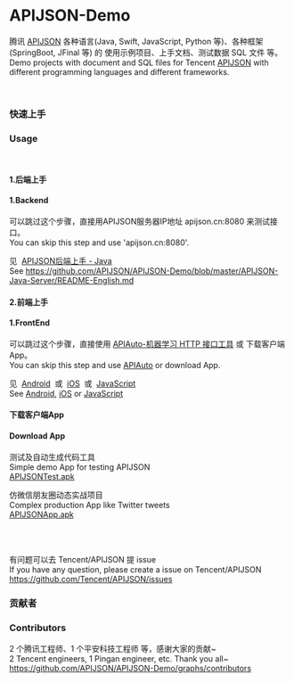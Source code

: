 # APIJSON-Demo
腾讯 [APIJSON](https://github.com/Tencent/APIJSON) 各种语言(Java, Swift, JavaScript, Python 等)、各种框架(SpringBoot, JFinal 等) 的 使用示例项目、上手文档、测试数据 SQL 文件 等。<br />
Demo projects with document and SQL files for Tencent [APIJSON](https://github.com/Tencent/APIJSON) with different programming languages and different frameworks.

<br />

### 快速上手
### Usage

<br />

#### 1.后端上手
#### 1.Backend

可以跳过这个步骤，直接用APIJSON服务器IP地址 apijson.cn:8080 来测试接口。<br />
You can skip this step and use 'apijson.cn:8080'. <br />

见&nbsp; [APIJSON后端上手 - Java](https://github.com/APIJSON/APIJSON-Demo/tree/master/APIJSON-Java-Server)<br />
See https://github.com/APIJSON/APIJSON-Demo/blob/master/APIJSON-Java-Server/README-English.md <br />


#### 2.前端上手
#### 1.FrontEnd

可以跳过这个步骤，直接使用 [APIAuto-机器学习 HTTP 接口工具](https://github.com/TommyLemon/APIAuto) 或 下载客户端App。<br />
You can skip this step and use [APIAuto](https://github.com/TommyLemon/APIAuto) or download App. <br />

见&nbsp; [Android](https://github.com/APIJSON/APIJSON-Demo/tree/master/APIJSON-Android) &nbsp;或&nbsp; [iOS](https://github.com/APIJSON/APIJSON-Demo/tree/master/APIJSON-iOS) &nbsp;或&nbsp; [JavaScript](https://github.com/APIJSON/APIJSON-Demo/tree/master/APIJSON-JavaScript)<br />
See [Android](https://github.com/APIJSON/APIJSON-Demo/blob/master/APIJSON-Android/README-English.md), [iOS](https://github.com/APIJSON/APIJSON-Demo/blob/master/APIJSON-iOS/README-English.md) or [JavaScript](https://github.com/APIJSON/APIJSON-Demo/blob/master/APIJSON-JavaScript/README-English.md)<br />

#### 下载客户端App
#### Download App

测试及自动生成代码工具<br />
Simple demo App for testing APIJSON<br />
[APIJSONTest.apk](http://files.cnblogs.com/files/tommylemon/APIJSONTest.apk)

仿微信朋友圈动态实战项目<br />
Complex production App like Twitter tweets<br />
[APIJSONApp.apk](http://files.cnblogs.com/files/tommylemon/APIJSONApp.apk)

<br /><br />

有问题可以去 Tencent/APIJSON 提 issue <br />
If you have any question, please create a issue on Tencent/APIJSON<br />
https://github.com/Tencent/APIJSON/issues

### 贡献者
### Contributors

2 个腾讯工程师、1 个平安科技工程师 等，感谢大家的贡献~ <br />
2 Tencent engineers, 1 Pingan engineer, etc. Thank you all~ <br />
https://github.com/APIJSON/APIJSON-Demo/graphs/contributors
